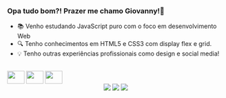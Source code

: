 ### Opa tudo bom?! Prazer me chamo Giovanny!👋

- 📚 Venho estudando JavaScript puro com o foco em desenvolvimento Web 
- 🔍 Tenho conhecimentos em HTML5 e CSS3 com display flex e grid.
- 💡 Tenho outras experiências profissionais como design e social media!
</br>
<div style="display:inline-block" align="center"> 
  <img align="center" height="30" width="40" src="https://cdn.jsdelivr.net/gh/devicons/devicon/icons/html5/html5-original.svg" />
 <img align="center" height="30" width="40" src="https://cdn.jsdelivr.net/gh/devicons/devicon/icons/css3/css3-original.svg" />
 <img align="center" height="30" width="40" src="https://cdn.jsdelivr.net/gh/devicons/devicon/icons/javascript/javascript-original.svg" />
 </div></br>
 
<div align="center">
    <a href="https://instagram.com/giovannycordeiro99" target="_blank"><img src="https://img.shields.io/badge/-Instagram-%23E4405F?style=for-the-badge&logo=instagram&logoColor=white" target="_blank"></a>
    <a href = "mailto:giovannycordeiropb@gmail.com" target="_blank" ><img src="https://img.shields.io/badge/-Gmail-%23333?style=for-the-badge&logo=gmail&logoColor=white" target="_blank"></a>
  <a href="/" target="_blank"><img src="https://img.shields.io/badge/Telegram-2CA5E0?style=for-the-badge&logo=telegram&logoColor=white"/></a>
 </div>
